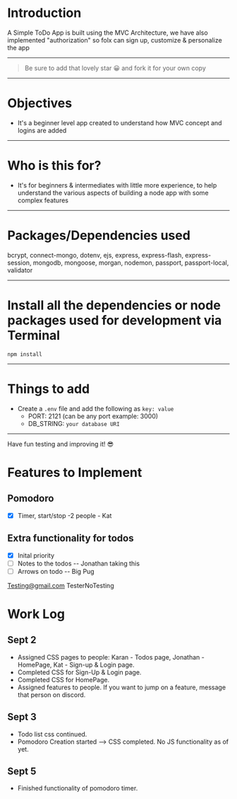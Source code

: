 # Introduction

A Simple ToDo App is built using the MVC Architecture, we have also implemented "authorization" so folx can sign up, customize & personalize the app 

---

> Be sure to add that lovely star 😀 and fork it for your own copy

---

# Objectives

- It's a beginner level app created to understand how MVC concept and logins are added

---

# Who is this for? 

- It's for beginners & intermediates with little more experience, to help understand the various aspects of building a node app with some complex features

---

# Packages/Dependencies used 

bcrypt, connect-mongo, dotenv, ejs, express, express-flash, express-session, mongodb, mongoose, morgan, nodemon, passport, passport-local, validator

---

# Install all the dependencies or node packages used for development via Terminal

`npm install` 

---

# Things to add

- Create a `.env` file and add the following as `key: value` 
  - PORT: 2121 (can be any port example: 3000) 
  - DB_STRING: `your database URI` 
 ---
 
 Have fun testing and improving it! 😎


# Features to Implement

## Pomodoro
- [X] Timer, start/stop -2 people - Kat

## Extra functionality for todos
- [X] Inital priority
- [ ] Notes to the todos -- Jonathan taking this
- [ ] Arrows on todo -- Big Pug 

Testing@gmail.com
TesterNoTesting


# Work Log
## Sept 2 
- Assigned CSS pages to people: Karan - Todos page, Jonathan - HomePage, Kat - Sign-up & Login page. 
- Completed CSS for Sign-Up & Login page. 
- Completed CSS for HomePage.
- Assigned features to people. If you want to jump on a feature, message that person on discord.

## Sept 3
- Todo list css continued.
- Pomodoro Creation started --> CSS completed. No JS functionality as of yet.
  
## Sept 5
- Finished functionality of pomodoro timer. 

